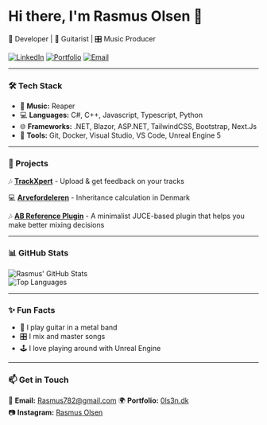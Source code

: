 # Hi there, I'm Rasmus Olsen 👋  
🚀 Developer | 🎸 Guitarist | 🎛️ Music Producer  

[![LinkedIn](https://img.shields.io/badge/-LinkedIn-blue?style=flat&logo=Linkedin&logoColor=white)](https://www.linkedin.com/in/rasmus-olsen-a036471bb/) 
[![Portfolio](https://img.shields.io/badge/Portfolio-0ls3n.dk-orange)](https://0ls3n.dk/)
[![Email](https://img.shields.io/badge/Email-Rasmus782@gmail.com-red)](mailto:Rasmus782@gmail.com)

---
### 🛠 Tech Stack
- 🎵 **Music:** Reaper 
- 💻 **Languages:** C#, C++, Javascript, Typescript, Python 
- 🌐 **Frameworks:** .NET, Blazor, ASP.NET, TailwindCSS, Bootstrap, Next.Js
- 🔧 **Tools:** Git, Docker, Visual Studio, VS Code, Unreal Engine 5

---
### 🎸 Projects
🎶 **[TrackXpert](https://github.com/0ls3n/TrackXpert)** - Upload & get feedback on your tracks  

💻 **[Arvefordeleren](https://github.com/Markusrgg/Arvefordeleren)** - Inheritance calculation in Denmark

🎶 **[AB Reference Plugin](https://github.com/0ls3n/AB_Reference)** - A minimalist JUCE-based plugin that helps you make better mixing decisions

---
### 📊 GitHub Stats
![Rasmus' GitHub Stats](https://github-readme-stats.vercel.app/api?username=0ls3n&show_icons=true&theme=radical)  
![Top Languages](https://github-readme-stats.vercel.app/api/top-langs/?username=0ls3n&layout=compact&theme=radical)  

---
### ✨ Fun Facts
- 🎸 I play guitar in a metal band  
- 🎛️ I mix and master songs  
- 🕹️ I love playing around with Unreal Engine

---
### 📫 Get in Touch
💌 **Email:** Rasmus782@gmail.com
🌍 **Portfolio:** [0ls3n.dk](https://0ls3n.dk/)  
📷 **Instagram:** [Rasmus Olsen](https://www.instagram.com/rasmusolsen03/)  

